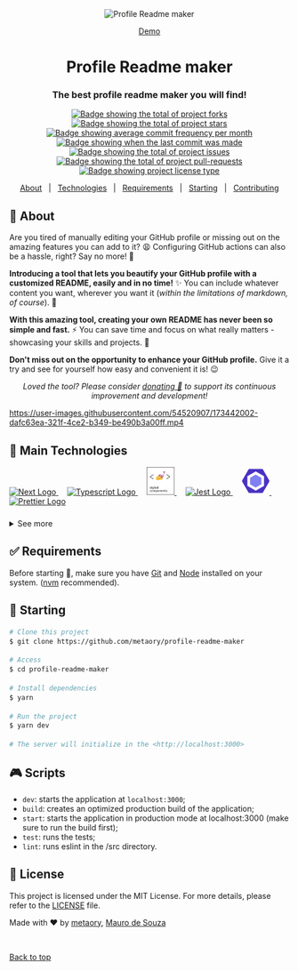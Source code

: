 <div align="center" id="top">
  <img src="https://profile-readme-maker.vercel.app/assets/app.png" width="900" alt="Profile Readme maker" />

  <a href="https://profile-readme-maker.vercel.app">Demo</a>
</div>

<div align="center">
  <h1>Profile Readme maker</h1>
  <h3>The best profile readme maker you will find!</h3>
</div>

<p align="center">
  <a href="https://github.com/metaory/profile-readme-maker/fork" target="_blank">
    <img src="https://img.shields.io/github/forks/metaory/profile-readme-maker?" alt="Badge showing the total of project forks"/>
  </a>

  <a href="https://github.com/metaory/profile-readme-maker/stargazers" target="_blank">
    <img src="https://img.shields.io/github/stars/metaory/profile-readme-maker?" alt="Badge showing the total of project stars"/>
  </a>

  <a href="https://github.com/metaory/profile-readme-maker.vercel.appmits/main" target="_blank">
    <img src="https://img.shields.io/github/commit-activity/m/metaory/profile-readme-maker?" alt="Badge showing average commit frequency per month"/>
  </a>

  <a href="https://github.com/metaory/profile-readme-maker.vercel.appmits/main" target="_blank">
    <img src="https://img.shields.io/github/last-commit/metaory/profile-readme-maker?" alt="Badge showing when the last commit was made"/>
  </a>

  <a href="https://github.com/metaory/profile-readme-maker/issues" target="_blank">
    <img src="https://img.shields.io/github/issues/metaory/profile-readme-maker?" alt="Badge showing the total of project issues"/>
  </a>

  <a href="https://github.com/metaory/profile-readme-maker/pulls" target="_blank">
    <img src="https://img.shields.io/github/issues-pr/metaory/profile-readme-maker?" alt="Badge showing the total of project pull-requests"/>
  </a>

  <a href="https://github.com/metaory/profile-readme-maker/blob/master/LICENSE.md" target="_blank">
    <img alt="Badge showing project license type" src="https://img.shields.io/github/license/metaory/profile-readme-maker?color=f85149">
  </a>
</p>


<p align="center">
  <a href="#dart-about">About</a> &#xa0; | &#xa0;
  <a href="#rocket-main-technologies">Technologies</a> &#xa0; | &#xa0;
  <a href="#white_check_mark-requirements">Requirements</a> &#xa0; | &#xa0;
  <a href="#checkered_flag-starting">Starting</a> &#xa0; | &#xa0;
  <a href="https://github.com/metaory/profile-readme-maker/blob/main/.github/CONTRIBUTING.md">Contributing</a>
</p>

## :dart: About ##

Are you tired of manually editing your GitHub profile or missing out on the amazing features you can add to it? 😩 Configuring GitHub actions can also be a hassle, right? Say no more! 💪

**Introducing a tool that lets you beautify your GitHub profile with a customized README, easily and in no time!** ✨ You can include whatever content you want, wherever you want it (*within the limitations of markdown, of course*). 📝

**With this amazing tool, creating your own README has never been so simple and fast.** ⚡ You can save time and focus on what really matters - showcasing your skills and projects. 🚀

**Don't miss out on the opportunity to enhance your GitHub profile.** Give it a try and see for yourself how easy and convenient it is! 😉


<p align="center">
<i>Loved the tool? Please consider <a href="https://www.paypal.com/donate/?hosted_button_id=FR3A2DGVYKGJS">donating 💸</a> to support its continuous<br/> improvement and development!</i>
</p>

https://user-images.githubusercontent.com/54520907/173442002-dafc63ea-321f-4ce2-b349-be490b3a00ff.mp4

## :rocket: Main Technologies ##

<a href="https://nextjs.org">
  <img width="50" title="NextJs" alt="Next Logo" src="https://raw.githubusercontent.com/metaory/metaory/master/assets/next-logo.svg">
</a> &#xa0; &#xa0;

<a href="https://www.typescriptlang.org">
  <img width="50" title="Typescript" alt="Typescript Logo" src="https://raw.githubusercontent.com/metaory/metaory/master/assets/typescript-logo.svg">
</a> &#xa0; &#xa0;

<a href="https://styled-components.com">
  <img width="50" title="Styled Components" alt="Styled Components Logo" src="https://raw.githubusercontent.com/github/explore/80688e429a7d4ef2fca1e82350fe8e3517d3494d/topics/styled-components/styled-components.png">
</a> &#xa0; &#xa0;

<a href="https://jestjs.io">
  <img width="50" title="Jest" alt="Jest Logo" src="https://raw.githubusercontent.com/metaory/metaory/master/assets/jest-logo.svg">
</a> &#xa0; &#xa0;

<a href="https://eslint.org">
  <img  width="50" title="Eslint" alt="Eslint Logo" src="https://raw.githubusercontent.com/github/explore/80688e429a7d4ef2fca1e82350fe8e3517d3494d/topics/eslint/eslint.png">
</a> &#xa0; &#xa0;

<a href="https://prettier.io">
  <img width="50" title="Prettier" alt="Prettier Logo" src="https://prettier.io/icon.png">
</a>

###

<details>
  <summary>See more</summary>

  ###

  * [Styled Icons (Feather Icons)](https://styled-icons.js.org)
  * [Styled Media Query](https://github.com/morajabi/styled-media-query)
  * [Framer Motion](https://framer.com/motion/)
  * [HTML Prettify](https://github.com/Dmc0125/html-prettify)
  * [React Share](https://github.com/nygardk/react-share)
  * [Prismjs](https://prismjs.com)
  * [UUID](https://www.npmjs.com/package/uuid)

</details>

## :white_check_mark: Requirements ##

Before starting :checkered_flag:, make sure you have [Git](https://git-scm.com) and [Node](https://nodejs.org/en/) installed on your system. ([nvm](https://github.com/nvm-sh/nvm#node-version-manager---) recommended).

## :checkered_flag: Starting ##

```bash
# Clone this project
$ git clone https://github.com/metaory/profile-readme-maker

# Access
$ cd profile-readme-maker

# Install dependencies
$ yarn

# Run the project
$ yarn dev

# The server will initialize in the <http://localhost:3000>
```

## :video_game: Scripts

- `dev`: starts the application at `localhost:3000`;
- `build`: creates an optimized production build of the application;
- `start`: starts the application in production mode at localhost:3000 (make sure to run the build first);
- `test`: runs the tests;
- `lint`: runs eslint in the /src directory.

## :memo: License ##

This project is licensed under the MIT License. For more details, please refer to the [LICENSE](LICENSE.md) file.


Made with :heart: by <a href="https://github.com/metaory" target="_blank">metaory</a>, <a href="https://github.com/maurodesouza" target="_blank">Mauro de Souza</a>

&#xa0;

<a href="#top">Back to top</a>

